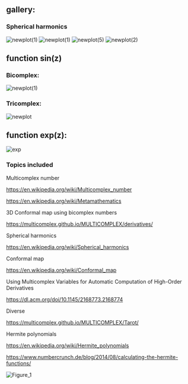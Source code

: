 ## **gallery:**

### Spherical harmonics
![newplot(1)](https://user-images.githubusercontent.com/75379917/112055866-a6b18700-8b57-11eb-8541-b77f98d7771f.png)
![newplot(1)](https://user-images.githubusercontent.com/75379917/112537041-80d1ef80-8dae-11eb-8c81-d0277625a586.png)
![newplot(5)](https://user-images.githubusercontent.com/75379917/112692484-500dbb00-8e7f-11eb-816f-050052d4e732.png)
![newplot(2)](https://user-images.githubusercontent.com/75379917/112693864-a8de5300-8e81-11eb-91bd-59980a476cb6.png)

## function sin(z)
 
### Bicomplex:
![newplot(1)](https://user-images.githubusercontent.com/75379917/111527080-c9126180-875f-11eb-8125-f024e43a74eb.png)

### Tricomplex:
![newplot](https://user-images.githubusercontent.com/75379917/111524794-2953d400-875d-11eb-82e6-5c6b8eb863b6.png)

## function exp(z):
![exp](https://user-images.githubusercontent.com/75379917/113945668-120d8100-9807-11eb-9347-19e51fe5d5d1.png)

### Topics included

Multicomplex number

https://en.wikipedia.org/wiki/Multicomplex_number

https://en.wikipedia.org/wiki/Metamathematics

3D Conformal map using bicomplex numbers

https://multicomplex.github.io/MULTICOMPLEX/derivatives/

Spherical harmonics

https://en.wikipedia.org/wiki/Spherical_harmonics

Conformal map

https://en.wikipedia.org/wiki/Conformal_map

Using Multicomplex Variables for Automatic Computation of High-Order Derivatives

https://dl.acm.org/doi/10.1145/2168773.2168774

Diverse

https://multicomplex.github.io/MULTICOMPLEX/Tarot/

Hermite polynomials

https://en.wikipedia.org/wiki/Hermite_polynomials

https://www.numbercrunch.de/blog/2014/08/calculating-the-hermite-functions/

 ![Figure_1](https://user-images.githubusercontent.com/75379917/119225021-9f7c0a80-bb01-11eb-9ce0-366be0fb0b6d.png)

